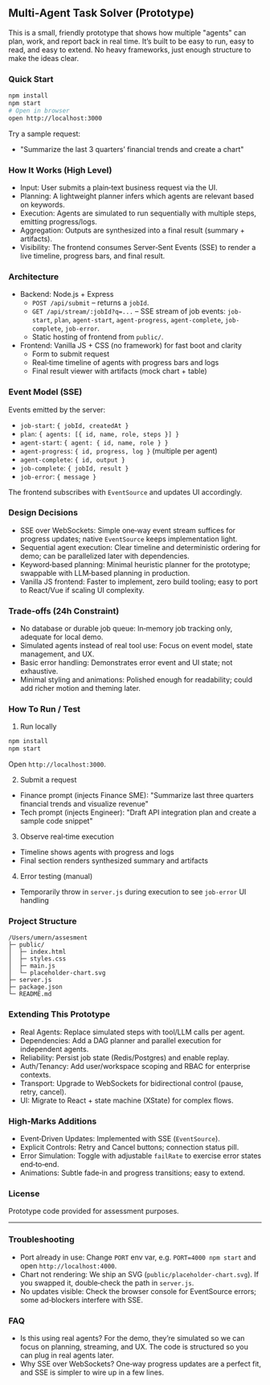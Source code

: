 ## Multi‑Agent Task Solver (Prototype)

This is a small, friendly prototype that shows how multiple "agents" can plan, work, and report back in real time. It’s built to be easy to run, easy to read, and easy to extend. No heavy frameworks, just enough structure to make the ideas clear.

### Quick Start

```bash
npm install
npm start
# Open in browser
open http://localhost:3000
```

Try a sample request:
- "Summarize the last 3 quarters’ financial trends and create a chart"

### How It Works (High Level)

- Input: User submits a plain‑text business request via the UI.
- Planning: A lightweight planner infers which agents are relevant based on keywords.
- Execution: Agents are simulated to run sequentially with multiple steps, emitting progress/logs.
- Aggregation: Outputs are synthesized into a final result (summary + artifacts).
- Visibility: The frontend consumes Server‑Sent Events (SSE) to render a live timeline, progress bars, and final result.

### Architecture

- Backend: Node.js + Express
  - `POST /api/submit` – returns a `jobId`.
  - `GET /api/stream/:jobId?q=...` – SSE stream of job events: `job-start`, `plan`, `agent-start`, `agent-progress`, `agent-complete`, `job-complete`, `job-error`.
  - Static hosting of frontend from `public/`.
- Frontend: Vanilla JS + CSS (no framework) for fast boot and clarity
  - Form to submit request
  - Real‑time timeline of agents with progress bars and logs
  - Final result viewer with artifacts (mock chart + table)

### Event Model (SSE)

Events emitted by the server:
- `job-start`: `{ jobId, createdAt }`
- `plan`: `{ agents: [{ id, name, role, steps }] }`
- `agent-start`: `{ agent: { id, name, role } }`
- `agent-progress`: `{ id, progress, log }` (multiple per agent)
- `agent-complete`: `{ id, output }`
- `job-complete`: `{ jobId, result }`
- `job-error`: `{ message }`

The frontend subscribes with `EventSource` and updates UI accordingly.

### Design Decisions

- SSE over WebSockets: Simple one‑way event stream suffices for progress updates; native `EventSource` keeps implementation light.
- Sequential agent execution: Clear timeline and deterministic ordering for demo; can be parallelized later with dependencies.
- Keyword‑based planning: Minimal heuristic planner for the prototype; swappable with LLM‑based planning in production.
- Vanilla JS frontend: Faster to implement, zero build tooling; easy to port to React/Vue if scaling UI complexity.

### Trade‑offs (24h Constraint)

- No database or durable job queue: In‑memory job tracking only, adequate for local demo.
- Simulated agents instead of real tool use: Focus on event model, state management, and UX.
- Basic error handling: Demonstrates error event and UI state; not exhaustive.
- Minimal styling and animations: Polished enough for readability; could add richer motion and theming later.

### How To Run / Test

1) Run locally
```bash
npm install
npm start
```
Open `http://localhost:3000`.

2) Submit a request
- Finance prompt (injects Finance SME): "Summarize last three quarters financial trends and visualize revenue"
- Tech prompt (injects Engineer): "Draft API integration plan and create a sample code snippet"

3) Observe real‑time execution
- Timeline shows agents with progress and logs
- Final section renders synthesized summary and artifacts

4) Error testing (manual)
- Temporarily throw in `server.js` during execution to see `job-error` UI handling

### Project Structure

```
/Users/umern/assesment
├─ public/
│  ├─ index.html
│  ├─ styles.css
│  ├─ main.js
│  └─ placeholder-chart.svg
├─ server.js
├─ package.json
└─ README.md
```

### Extending This Prototype

- Real Agents: Replace simulated steps with tool/LLM calls per agent.
- Dependencies: Add a DAG planner and parallel execution for independent agents.
- Reliability: Persist job state (Redis/Postgres) and enable replay.
- Auth/Tenancy: Add user/workspace scoping and RBAC for enterprise contexts.
- Transport: Upgrade to WebSockets for bidirectional control (pause, retry, cancel).
- UI: Migrate to React + state machine (XState) for complex flows.

### High‑Marks Additions

- Event‑Driven Updates: Implemented with SSE (`EventSource`).
- Explicit Controls: Retry and Cancel buttons; connection status pill.
- Error Simulation: Toggle with adjustable `failRate` to exercise error states end‑to‑end.
- Animations: Subtle fade‑in and progress transitions; easy to extend.

### License

Prototype code provided for assessment purposes.

---

### Troubleshooting

- Port already in use: Change `PORT` env var, e.g. `PORT=4000 npm start` and open `http://localhost:4000`.
- Chart not rendering: We ship an SVG (`public/placeholder-chart.svg`). If you swapped it, double‑check the path in `server.js`.
- No updates visible: Check the browser console for EventSource errors; some ad‑blockers interfere with SSE.

### FAQ

- Is this using real agents? For the demo, they’re simulated so we can focus on planning, streaming, and UX. The code is structured so you can plug in real agents later.
- Why SSE over WebSockets? One‑way progress updates are a perfect fit, and SSE is simpler to wire up in a few lines.


